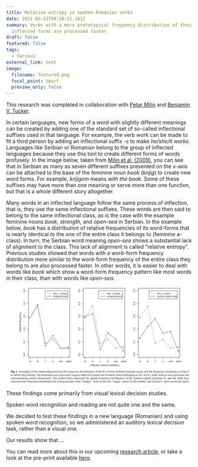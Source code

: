 ```yaml
---
title: Relative entropy in spoken Romanian verbs
date: 2021-05-21T09:28:51.161Z
summary: Verbs with a more prototypical frequency distribution of their
  inflected forms are processed faster
draft: false
featured: false
tags:
  - Various
external_link: test
image:
  filename: featured.png
  focal_point: Smart
  preview_only: false
---
```

This research was completed in collaboration with [Petar Milin](https://www.birmingham.ac.uk/staff/profiles/languages/milin-petar.aspx) and [Benjamin V. Tucker](https://sites.ualberta.ca/~bvtucker/index.html).

In certain languages, new forms of a word with slightly different meanings can be created by adding one of the standard set of so-called inflectional suffixes used in that language. For example, the verb *work* can be made to fit a third person by adding an inflectional suffix *\-s* to make *he/she/it works*. Languages like Serbian or Romanian belong to the group of inflected languages because they use this tool to create different forms of words profusely. In the image below, taken from [Milin et al. (2009)](https://www.sciencedirect.com/science/article/abs/pii/S0749596X08000831?casa_token=vPKibcyA1RwAAAAA:ajdcPyq1oeosF6HT2gW3zMJ4Vy8qLHiZs6D51p3ZlGx_00yHgpgplVmYHTmoV_S9RdoU5eKC-ss), you can see that in Serbian as many as seven different suffixes presented on the x-axis can be attached to the base of the feminine noun *book* (*knjig*) to create new word forms. For example, *knjigom* means *with the book*. Some of these suffixes may have more than one meaning or serve more than one function, but that is a whole different story altogether.

Many words in an inflected language follow the same process of inflection, that is, they use the same inflectional suffixes. These words are then said to belong to the same inflectional class, as is the case with the example feminine nouns *book*, *strength*, and *open-sea* in Serbian. In the example below, *book* has a distribution of relative frequencies of its word-forms that is nearly identical to the one of the entire class it belongs to (feminine a-class). In turn, the Serbian word meaning *open-sea* shows a substantial lack of alignment to the class. This lack of alignment is called "relative entropy". Previous studies showed that words with a word-form frequency distribution more similar to the word-form frequency of the entire class they belong to are also processed faster. In other words, it is easier to deal with words like *book* which show a word-form frequency pattern like most words in their class, than with words like *open-sea*.  

![](re.png)

These findings come primarily from visual lexical decision studies.



Spoken word recognition and reading are not quite one and the same. 

We decided to test these findings in a new language (Romanian) and using spoken word recognition, so we administered an auditory lexical decision task, rather than a visual one.

Our results show that ... 

You can read more about this in our upcoming [research article](https://benjamins.com/catalog/ml.20010.nen), or take a look at the pre-print available [here](https://psyarxiv.com/fb6p9/).